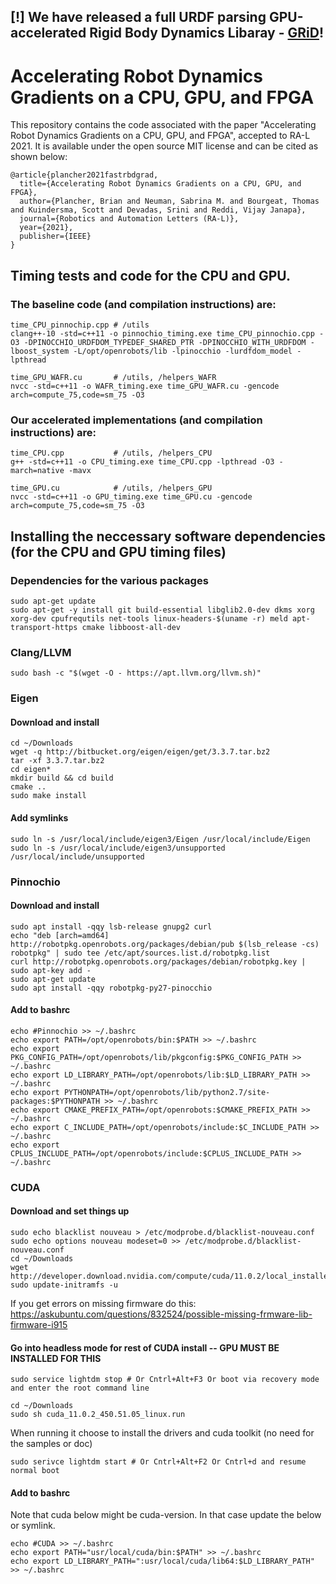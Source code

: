 ## [!] We have released a full URDF parsing GPU-accelerated Rigid Body Dynamics Libaray - [GRiD](https://github.com/robot-acceleration/GRiD)!

# Accelerating Robot Dynamics Gradients on a CPU, GPU, and FPGA

This repository contains the code associated with the paper "Accelerating Robot Dynamics Gradients on a CPU, GPU, and FPGA", accepted to RA-L 2021. It is available under the open source MIT license and can be cited as shown below:
```
@article{plancher2021fastrbdgrad,
  title={Accelerating Robot Dynamics Gradients on a CPU, GPU, and FPGA},
  author={Plancher, Brian and Neuman, Sabrina M. and Bourgeat, Thomas and Kuindersma, Scott and Devadas, Srini and Reddi, Vijay Janapa},
  journal={Robotics and Automation Letters (RA-L)},
  year={2021},
  publisher={IEEE}
}
```

## Timing tests and code for the CPU and GPU.

### The baseline code (and compilation instructions) are:
```
time_CPU_pinnochip.cpp # /utils
clang++-10 -std=c++11 -o pinnochio_timing.exe time_CPU_pinnochio.cpp -O3 -DPINOCCHIO_URDFDOM_TYPEDEF_SHARED_PTR -DPINOCCHIO_WITH_URDFDOM -lboost_system -L/opt/openrobots/lib -lpinocchio -lurdfdom_model -lpthread

time_GPU_WAFR.cu       # /utils, /helpers_WAFR
nvcc -std=c++11 -o WAFR_timing.exe time_GPU_WAFR.cu -gencode arch=compute_75,code=sm_75 -O3
```

### Our accelerated implementations (and compilation instructions) are:
```
time_CPU.cpp           # /utils, /helpers_CPU
g++ -std=c++11 -o CPU_timing.exe time_CPU.cpp -lpthread -O3 -march=native -mavx

time_GPU.cu            # /utils, /helpers_GPU
nvcc -std=c++11 -o GPU_timing.exe time_GPU.cu -gencode arch=compute_75,code=sm_75 -O3
```

## Installing the neccessary software dependencies (for the CPU and GPU timing files)
### Dependencies for the various packages
```
sudo apt-get update
sudo apt-get -y install git build-essential libglib2.0-dev dkms xorg xorg-dev cpufrequtils net-tools linux-headers-$(uname -r) meld apt-transport-https cmake libboost-all-dev
```

### Clang/LLVM
```
sudo bash -c "$(wget -O - https://apt.llvm.org/llvm.sh)"
```

### Eigen
#### Download and install
```
cd ~/Downloads
wget -q http://bitbucket.org/eigen/eigen/get/3.3.7.tar.bz2
tar -xf 3.3.7.tar.bz2
cd eigen*
mkdir build && cd build
cmake ..
sudo make install
```
#### Add symlinks
```
sudo ln -s /usr/local/include/eigen3/Eigen /usr/local/include/Eigen
sudo ln -s /usr/local/include/eigen3/unsupported /usr/local/include/unsupported
```

### Pinnochio
#### Download and install
```
sudo apt install -qqy lsb-release gnupg2 curl
echo "deb [arch=amd64] http://robotpkg.openrobots.org/packages/debian/pub $(lsb_release -cs) robotpkg" | sudo tee /etc/apt/sources.list.d/robotpkg.list
curl http://robotpkg.openrobots.org/packages/debian/robotpkg.key | sudo apt-key add -
sudo apt-get update
sudo apt install -qqy robotpkg-py27-pinocchio
```
#### Add to bashrc
```
echo #Pinnochio >> ~/.bashrc
echo export PATH=/opt/openrobots/bin:$PATH >> ~/.bashrc
echo export PKG_CONFIG_PATH=/opt/openrobots/lib/pkgconfig:$PKG_CONFIG_PATH >> ~/.bashrc
echo export LD_LIBRARY_PATH=/opt/openrobots/lib:$LD_LIBRARY_PATH >> ~/.bashrc
echo export PYTHONPATH=/opt/openrobots/lib/python2.7/site-packages:$PYTHONPATH >> ~/.bashrc
echo export CMAKE_PREFIX_PATH=/opt/openrobots:$CMAKE_PREFIX_PATH >> ~/.bashrc
echo export C_INCLUDE_PATH=/opt/openrobots/include:$C_INCLUDE_PATH >> ~/.bashrc
echo export CPLUS_INCLUDE_PATH=/opt/openrobots/include:$CPLUS_INCLUDE_PATH >> ~/.bashrc
```

### CUDA
#### Download and set things up
```
sudo echo blacklist nouveau > /etc/modprobe.d/blacklist-nouveau.conf
sudo echo options nouveau modeset=0 >> /etc/modprobe.d/blacklist-nouveau.conf
cd ~/Downloads
wget http://developer.download.nvidia.com/compute/cuda/11.0.2/local_installers/cuda_11.0.2_450.51.05_linux.run
sudo update-initramfs -u
```
If you get errors on missing firmware do this: https://askubuntu.com/questions/832524/possible-missing-frmware-lib-firmware-i915
#### Go into headless mode for rest of CUDA install -- GPU MUST BE INSTALLED FOR THIS
```
sudo service lightdm stop # Or Cntrl+Alt+F3 Or boot via recovery mode and enter the root command line
```
```
cd ~/Downloads
sudo sh cuda_11.0.2_450.51.05_linux.run
```
When running it choose to install the drivers and cuda toolkit (no need for the samples or doc)
```
sudo serivce lightdm start # Or Cntrl+Alt+F2 Or Cntrl+d and resume normal boot
```
#### Add to bashrc
Note that cuda below might be cuda-version. In that case update the below or symlink.
```
echo #CUDA >> ~/.bashrc
echo export PATH="usr/local/cuda/bin:$PATH" >> ~/.bashrc
echo export LD_LIBRARY_PATH=":usr/local/cuda/lib64:$LD_LIBRARY_PATH" >> ~/.bashrc
```
